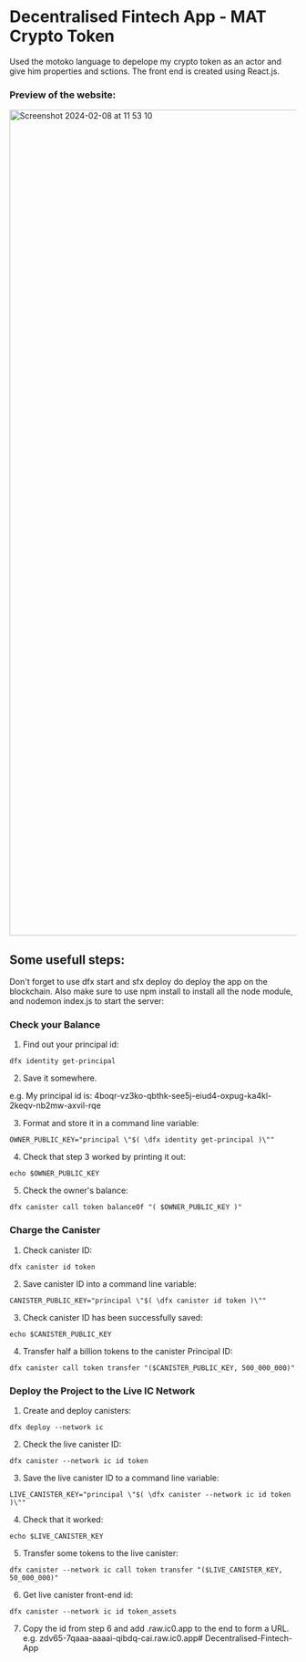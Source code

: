 # Decentralised Fintech App - MAT Crypto Token

Used the motoko language to depelope my crypto token as an actor and give him properties and sctions. The front end is created using React.js.

### Preview of the website:
<img width="1448" alt="Screenshot 2024-02-08 at 11 53 10" src="https://github.com/matyborsos/Decentralised-Fintech-App/assets/122999210/d72e8079-6b59-487b-a7d8-a2d8a576590d">




## Some usefull steps:
Don't forget to use dfx start and sfx deploy do deploy the app on the blockchain. Also make sure to use npm install to install all the node module, and nodemon index.js to start the server:

### Check your Balance

1. Find out your principal id:

```
dfx identity get-principal
```

2. Save it somewhere.

e.g. My principal id is: 4boqr-vz3ko-qbthk-see5j-eiud4-oxpug-ka4kl-2keqv-nb2mw-axvil-rqe


3. Format and store it in a command line variable:
```
OWNER_PUBLIC_KEY="principal \"$( \dfx identity get-principal )\""
```

4. Check that step 3 worked by printing it out:
```
echo $OWNER_PUBLIC_KEY
```

5. Check the owner's balance:
```
dfx canister call token balanceOf "( $OWNER_PUBLIC_KEY )"
```

### Charge the Canister


1. Check canister ID:
```
dfx canister id token
```

2. Save canister ID into a command line variable:
```
CANISTER_PUBLIC_KEY="principal \"$( \dfx canister id token )\""
```

3. Check canister ID has been successfully saved:
```
echo $CANISTER_PUBLIC_KEY
```

4. Transfer half a billion tokens to the canister Principal ID:
```
dfx canister call token transfer "($CANISTER_PUBLIC_KEY, 500_000_000)"
```

### Deploy the Project to the Live IC Network

1. Create and deploy canisters:

```
dfx deploy --network ic
```

2. Check the live canister ID:
```
dfx canister --network ic id token
```

3. Save the live canister ID to a command line variable:
```
LIVE_CANISTER_KEY="principal \"$( \dfx canister --network ic id token )\""
```

4. Check that it worked:
```
echo $LIVE_CANISTER_KEY
```

5. Transfer some tokens to the live canister:
```
dfx canister --network ic call token transfer "($LIVE_CANISTER_KEY, 50_000_000)"
```

6. Get live canister front-end id:
```
dfx canister --network ic id token_assets
```
7. Copy the id from step 6 and add .raw.ic0.app to the end to form a URL.
e.g. zdv65-7qaaa-aaaai-qibdq-cai.raw.ic0.app# Decentralised-Fintech-App
